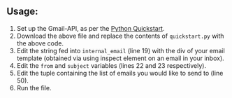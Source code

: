 ## Usage:
1. Set up the Gmail-API, as per the [Python Quickstart](https://developers.google.com/workspace/gmail/api/quickstart/python).
2. Download the above file and replace the contents of  `quickstart.py` with the above code.
3. Edit the string fed into `internal_email` (line 19) with the div of your email template (obtained via using inspect element on an email in your inbox).
4. Edit the `from` and `subject` variables (lines 22 and 23 respectively).
5. Edit the tuple containing the list of emails you would like to send to (line 50).
6. Run the file.

